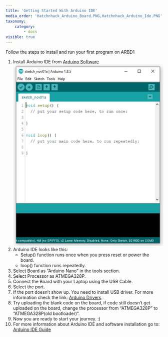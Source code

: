 ```yaml
---
title: 'Getting Started With Arduino IDE'
media_order: 'Hatchnhack_Arduino_Board.PNG,Hatchnhack_Arduino_Ide.PNG'
taxonomy:
    category:
        - docs
visible: true
---
```


Follow the steps to install and run your first program on ARBD1
1. Install Arduino IDE from [Arduino Software](https://www.arduino.cc/en/Main/Software)
![](Hatchnhack_Arduino_Ide.PNG)
3. Arduino IDE looks like this:
    + Setup() function runs once when you press reset or power the board.
    + loop() function runs repeatedly.
4. Select Board as “Arduino Nano” in the  tools section. 
5. Select Processor as ATMEGA328P.
6. Connect the Board with your Laptop using the USB Cable.
7. Select the port.
8. If the port doesn’t show up. You need to install USB driver. For more information check the link: [Arduino Drivers](https://www.arduino.cc/en/Guide/DriverInstallation).
9. Try uploading the blank code on the board, if code still doesn’t get uploaded on the board, change the processor from “ATMEGA328P”  to “ATMEGA328P(old bootloader)”.
10. Now you are ready to start your journey. :)
11. For more information about Arduino IDE and software installation go to: [Arduino IDE Guide](https://www.arduino.cc/en/Guide)